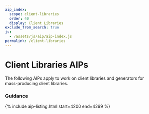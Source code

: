 ```yaml
---
aip_index:
  scope: client-libraries
  order: 40
  display: Client Libraries
exclude_from_search: true
js:
  - /assets/js/aip/aip-index.js
permalink: /client-libraries
---
```


# Client Libraries AIPs

The following AIPs apply to work on client libraries and generators for
mass-producing client libraries.

### Guidance

{% include aip-listing.html start=4200 end=4299 %}

